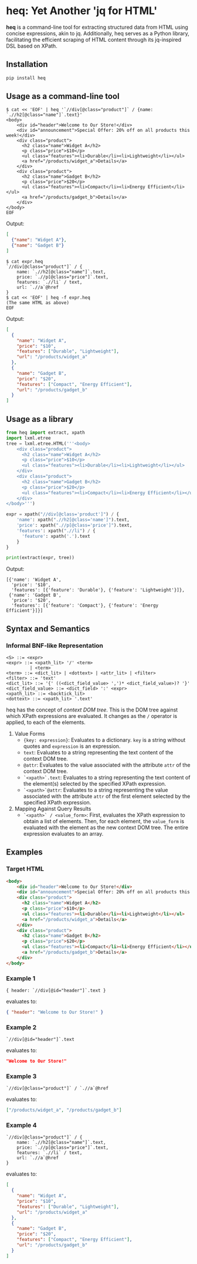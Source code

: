 # heq: Yet Another 'jq for HTML'
**heq** is a command-line tool for extracting structured data from HTML using concise expressions, akin to jq. Additionally, heq serves as a Python library, facilitating the efficient scraping of HTML content through its jq-inspired DSL based on XPath.

## Installation
```sh
pip install heq
```

## Usage as a command-line tool
```console
$ cat << 'EOF' | heq '`//div[@class="product"]` / {name: `.//h2[@class="name"]`.text}'
<body>
    <div id="header">Welcome to Our Store!</div>
    <div id="announcement">Special Offer: 20% off on all products this week!</div>
    <div class="product">
      <h2 class="name">Widget A</h2>
      <p class="price">$10</p>
      <ul class="features"><li>Durable</li><li>Lightweight</li></ul>
      <a href="/products/widget_a">Details</a>
    </div>
    <div class="product">
      <h2 class="name">Gadget B</h2>
      <p class="price">$20</p>
      <ul class="features"><li>Compact</li><li>Energy Efficient</li></ul>
      <a href="/products/gadget_b">Details</a>
    </div>
</body>
EOF
```

Output:

```json
[
  {"name": "Widget A"},
  {"name": "Gadget B"}
]
```

```console
$ cat expr.heq
`//div[@class="product"]` / {
    name: `.//h2[@class="name"]`.text,
    price: `.//p[@class="price"]`.text,
    features: `.//li` / text,
    url: `.//a`@href
}
$ cat << 'EOF' | heq -f expr.heq
(The same HTML as above)
EOF
```

Output:

```json
[
  {
    "name": "Widget A",
    "price": "$10",
    "features": ["Durable", "Lightweight"],
    "url": "/products/widget_a"
  },
  {
    "name": "Gadget B",
    "price": "$20",
    "features": ["Compact", "Energy Efficient"],
    "url": "/products/gadget_b"
  }
]
```

## Usage as a library
```python
from heq import extract, xpath
import lxml.etree
tree = lxml.etree.HTML('''<body>
    <div class="product">
      <h2 class="name">Widget A</h2>
      <p class="price">$10</p>
      <ul class="features"><li>Durable</li><li>Lightweight</li></ul>
    </div>
    <div class="product">
      <h2 class="name">Gadget B</h2>
      <p class="price">$20</p>
      <ul class="features"><li>Compact</li><li>Energy Efficient</li></ul>
    </div>
</body>''')

expr = xpath("//div[@class='product']") / {
    'name': xpath(".//h2[@class='name']").text,
    'price': xpath(".//p[@class='price']").text,
    'features': xpath(".//li") / {
      'feature': xpath('.').text
    }
}

print(extract(expr, tree))
```

Output:

```
[{'name': 'Widget A',
  'price': '$10',
  'features': [{'feature': 'Durable'}, {'feature': 'Lightweight'}]},
 {'name': 'Gadget B',
  'price': '$20',
  'features': [{'feature': 'Compact'}, {'feature': 'Energy Efficient'}]}]
```

## Syntax and Semantics
### Informal BNF-like Representation
```
<S> ::= <expr>
<expr> ::= <xpath_lit> '/' <term>
         | <term>
<term> ::= <dict_lit> | <dottext> | <attr_lit> | <filter>
<filter> ::= 'text'
<dict_lit> ::= '{' ((<dict_field_value> ',')* <dict_field_value>)? '}'
<dict_field_value> ::= <dict_field> ':' <expr>
<xpath_lit> ::= <backtick_lit>
<dottext> ::= <xpath_lit> '.text'
```

heq has the concept of *context DOM tree*. This is the DOM tree against which XPath expressions are evaluated. It changes as the `/` operator is applied, to each of the elements.

 1. Value Forms
    * `{key: expression}`: Evaluates to a dictionary. `key` is a string without quotes and `expression` is an expression.
    * `text`: Evaluates to a string representing the text content of the context DOM tree.
    * `@attr`: Evaluates to the value associated with the attribute `attr` of the context DOM tree.
    * `` `<xpath>`.text ``: Evaluates to a string representing the text content of the element(s) selected by the specified XPath expression.
    * `` `<xpath>`@attr ``: Evaluates to a string representing the value associated with the attribute `attr` of the first element selected by the specified XPath expression.
 2. Mapping Against Query Results
    * `` `<xpath>` / <value_form> ``: First, evaluates the XPath expression to obtain a list of elements. Then, for each element, the `value_form` is evaluated with the element as the new context DOM tree. The entire expression evaluates to an array.

## Examples
### Target HTML
```html
<body>
    <div id="header">Welcome to Our Store!</div>
    <div id="announcement">Special Offer: 20% off on all products this week!</div>
    <div class="product">
      <h2 class="name">Widget A</h2>
      <p class="price">$10</p>
      <ul class="features"><li>Durable</li><li>Lightweight</li></ul>
      <a href="/products/widget_a">Details</a>
    </div>
    <div class="product">
      <h2 class="name">Gadget B</h2>
      <p class="price">$20</p>
      <ul class="features"><li>Compact</li><li>Energy Efficient</li></ul>
      <a href="/products/gadget_b">Details</a>
    </div>
</body>
```

### Example 1
```
{ header: `//div[@id="header"]`.text }
```

evaluates to:

```json
{ "header": "Welcome to Our Store!" }
```


### Example 2
```
`//div[@id="header"]`.text
```

evaluates to:

```json
"Welcome to Our Store!"
```

### Example 3
```
`//div[@class="product"]` / `.//a`@href
```

evaluates to:

```json
["/products/widget_a", "/products/gadget_b"]
```

### Example 4
```
`//div[@class="product"]` / {
    name: `.//h2[@class="name"]`.text,
    price: `.//p[@class="price"]`.text,
    features: `.//li` / text,
    url: `.//a`@href
}
```

evaluates to:

```json
[
  {
    "name": "Widget A",
    "price": "$10",
    "features": ["Durable", "Lightweight"],
    "url": "/products/widget_a"
  },
  {
    "name": "Gadget B",
    "price": "$20",
    "features": ["Compact", "Energy Efficient"],
    "url": "/products/gadget_b"
  }
]
```
